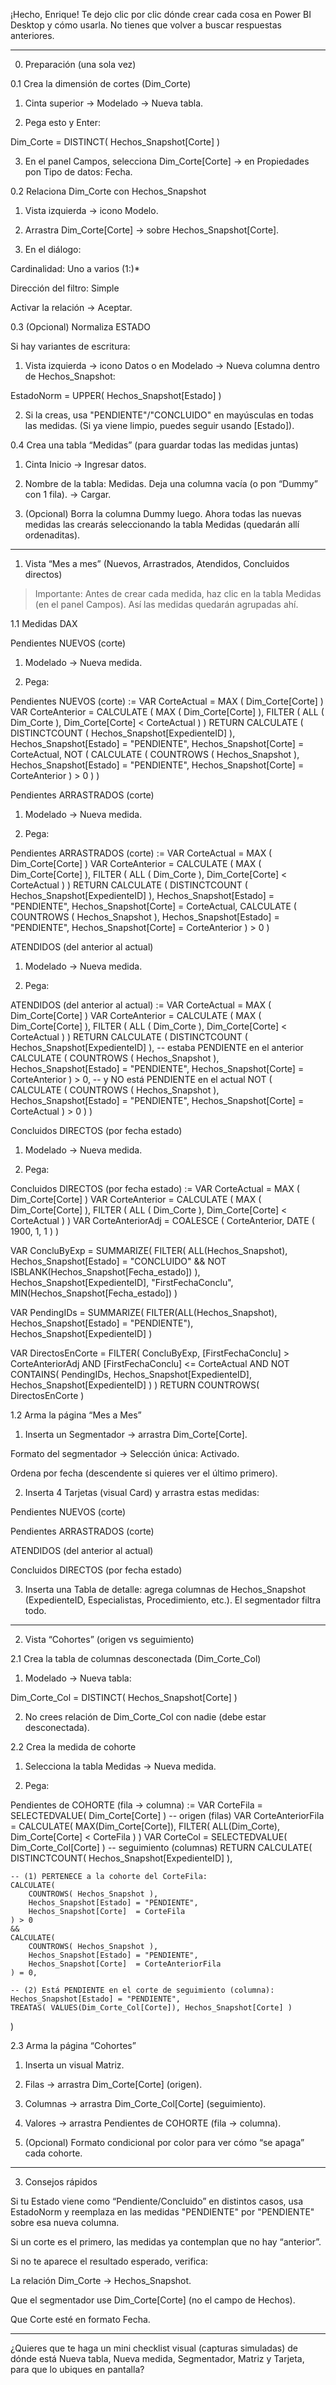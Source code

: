 ¡Hecho, Enrique! Te dejo clic por clic dónde crear cada cosa en Power BI Desktop y cómo usarla. No tienes que volver a buscar respuestas anteriores.


---

0) Preparación (una sola vez)

0.1 Crea la dimensión de cortes (Dim_Corte)

1. Cinta superior → Modelado → Nueva tabla.


2. Pega esto y Enter:



Dim_Corte = DISTINCT( Hechos_Snapshot[Corte] )

3. En el panel Campos, selecciona Dim_Corte[Corte] → en Propiedades pon Tipo de datos: Fecha.



0.2 Relaciona Dim_Corte con Hechos_Snapshot

1. Vista izquierda → icono Modelo.


2. Arrastra Dim_Corte[Corte] → sobre Hechos_Snapshot[Corte].


3. En el diálogo:

Cardinalidad: Uno a varios (1:)*

Dirección del filtro: Simple

Activar la relación → Aceptar.




0.3 (Opcional) Normaliza ESTADO

Si hay variantes de escritura:

1. Vista izquierda → icono Datos o en Modelado → Nueva columna dentro de Hechos_Snapshot:



EstadoNorm = UPPER( Hechos_Snapshot[Estado] )

2. Si la creas, usa "PENDIENTE"/"CONCLUIDO" en mayúsculas en todas las medidas.
(Si ya viene limpio, puedes seguir usando [Estado]).



0.4 Crea una tabla “Medidas” (para guardar todas las medidas juntas)

1. Cinta Inicio → Ingresar datos.


2. Nombre de la tabla: Medidas. Deja una columna vacía (o pon “Dummy” con 1 fila). → Cargar.


3. (Opcional) Borra la columna Dummy luego. Ahora todas las nuevas medidas las crearás seleccionando la tabla Medidas (quedarán allí ordenaditas).




---

1) Vista “Mes a mes” (Nuevos, Arrastrados, Atendidos, Concluidos directos)

> Importante: Antes de crear cada medida, haz clic en la tabla Medidas (en el panel Campos). Así las medidas quedarán agrupadas ahí.



1.1 Medidas DAX

Pendientes NUEVOS (corte)

1. Modelado → Nueva medida.


2. Pega:



Pendientes NUEVOS (corte) :=
VAR CorteActual   = MAX ( Dim_Corte[Corte] )
VAR CorteAnterior =
    CALCULATE ( MAX ( Dim_Corte[Corte] ),
        FILTER ( ALL ( Dim_Corte ), Dim_Corte[Corte] < CorteActual ) )
RETURN
CALCULATE (
    DISTINCTCOUNT ( Hechos_Snapshot[ExpedienteID] ),
    Hechos_Snapshot[Estado] = "PENDIENTE",
    Hechos_Snapshot[Corte]  = CorteActual,
    NOT (
        CALCULATE (
            COUNTROWS ( Hechos_Snapshot ),
            Hechos_Snapshot[Estado] = "PENDIENTE",
            Hechos_Snapshot[Corte]  = CorteAnterior
        ) > 0
    )
)

Pendientes ARRASTRADOS (corte)

1. Modelado → Nueva medida.


2. Pega:



Pendientes ARRASTRADOS (corte) :=
VAR CorteActual   = MAX ( Dim_Corte[Corte] )
VAR CorteAnterior =
    CALCULATE ( MAX ( Dim_Corte[Corte] ),
        FILTER ( ALL ( Dim_Corte ), Dim_Corte[Corte] < CorteActual ) )
RETURN
CALCULATE (
    DISTINCTCOUNT ( Hechos_Snapshot[ExpedienteID] ),
    Hechos_Snapshot[Estado] = "PENDIENTE",
    Hechos_Snapshot[Corte]  = CorteActual,
    CALCULATE (
        COUNTROWS ( Hechos_Snapshot ),
        Hechos_Snapshot[Estado] = "PENDIENTE",
        Hechos_Snapshot[Corte]  = CorteAnterior
    ) > 0
)

ATENDIDOS (del anterior al actual)

1. Modelado → Nueva medida.


2. Pega:



ATENDIDOS (del anterior al actual) :=
VAR CorteActual   = MAX ( Dim_Corte[Corte] )
VAR CorteAnterior =
    CALCULATE ( MAX ( Dim_Corte[Corte] ),
        FILTER ( ALL ( Dim_Corte ), Dim_Corte[Corte] < CorteActual ) )
RETURN
CALCULATE (
    DISTINCTCOUNT ( Hechos_Snapshot[ExpedienteID] ),
    -- estaba PENDIENTE en el anterior
    CALCULATE (
        COUNTROWS ( Hechos_Snapshot ),
        Hechos_Snapshot[Estado] = "PENDIENTE",
        Hechos_Snapshot[Corte]  = CorteAnterior
    ) > 0,
    -- y NO está PENDIENTE en el actual
    NOT (
        CALCULATE (
            COUNTROWS ( Hechos_Snapshot ),
            Hechos_Snapshot[Estado] = "PENDIENTE",
            Hechos_Snapshot[Corte]  = CorteActual
        ) > 0
    )
)

Concluidos DIRECTOS (por fecha estado)

1. Modelado → Nueva medida.


2. Pega:



Concluidos DIRECTOS (por fecha estado) :=
VAR CorteActual   = MAX ( Dim_Corte[Corte] )
VAR CorteAnterior =
    CALCULATE ( MAX ( Dim_Corte[Corte] ),
        FILTER ( ALL ( Dim_Corte ), Dim_Corte[Corte] < CorteActual ) )
VAR CorteAnteriorAdj = COALESCE ( CorteAnterior, DATE ( 1900, 1, 1 ) )

VAR ConcluByExp =
    SUMMARIZE(
        FILTER(
            ALL(Hechos_Snapshot),
            Hechos_Snapshot[Estado] = "CONCLUIDO"
                && NOT ISBLANK(Hechos_Snapshot[Fecha_estado])
        ),
        Hechos_Snapshot[ExpedienteID],
        "FirstFechaConclu", MIN(Hechos_Snapshot[Fecha_estado])
    )

VAR PendingIDs =
    SUMMARIZE(
        FILTER(ALL(Hechos_Snapshot), Hechos_Snapshot[Estado] = "PENDIENTE"),
        Hechos_Snapshot[ExpedienteID]
    )

VAR DirectosEnCorte =
    FILTER(
        ConcluByExp,
        [FirstFechaConclu] >  CorteAnteriorAdj
            AND [FirstFechaConclu] <= CorteActual
            AND NOT CONTAINS(
                PendingIDs,
                Hechos_Snapshot[ExpedienteID], Hechos_Snapshot[ExpedienteID]
            )
    )
RETURN
COUNTROWS( DirectosEnCorte )

1.2 Arma la página “Mes a Mes”

1. Inserta un Segmentador → arrastra Dim_Corte[Corte].

Formato del segmentador → Selección única: Activado.

Ordena por fecha (descendente si quieres ver el último primero).



2. Inserta 4 Tarjetas (visual Card) y arrastra estas medidas:

Pendientes NUEVOS (corte)

Pendientes ARRASTRADOS (corte)

ATENDIDOS (del anterior al actual)

Concluidos DIRECTOS (por fecha estado)



3. Inserta una Tabla de detalle: agrega columnas de Hechos_Snapshot (ExpedienteID, Especialistas, Procedimiento, etc.). El segmentador filtra todo.




---

2) Vista “Cohortes” (origen vs seguimiento)

2.1 Crea la tabla de columnas desconectada (Dim_Corte_Col)

1. Modelado → Nueva tabla:



Dim_Corte_Col = DISTINCT( Hechos_Snapshot[Corte] )

2. No crees relación de Dim_Corte_Col con nadie (debe estar desconectada).



2.2 Crea la medida de cohorte

1. Selecciona la tabla Medidas → Nueva medida.


2. Pega:



Pendientes de COHORTE (fila → columna) :=
VAR CorteFila = SELECTEDVALUE( Dim_Corte[Corte] )            -- origen (filas)
VAR CorteAnteriorFila =
    CALCULATE( MAX(Dim_Corte[Corte]),
        FILTER( ALL(Dim_Corte), Dim_Corte[Corte] < CorteFila ) )
VAR CorteCol = SELECTEDVALUE( Dim_Corte_Col[Corte] )          -- seguimiento (columnas)
RETURN
CALCULATE(
    DISTINCTCOUNT( Hechos_Snapshot[ExpedienteID] ),

    -- (1) PERTENECE a la cohorte del CorteFila:
    CALCULATE(
        COUNTROWS( Hechos_Snapshot ),
        Hechos_Snapshot[Estado] = "PENDIENTE",
        Hechos_Snapshot[Corte]  = CorteFila
    ) > 0
    &&
    CALCULATE(
        COUNTROWS( Hechos_Snapshot ),
        Hechos_Snapshot[Estado] = "PENDIENTE",
        Hechos_Snapshot[Corte]  = CorteAnteriorFila
    ) = 0,

    -- (2) Está PENDIENTE en el corte de seguimiento (columna):
    Hechos_Snapshot[Estado] = "PENDIENTE",
    TREATAS( VALUES(Dim_Corte_Col[Corte]), Hechos_Snapshot[Corte] )
)

2.3 Arma la página “Cohortes”

1. Inserta un visual Matriz.


2. Filas → arrastra Dim_Corte[Corte] (origen).


3. Columnas → arrastra Dim_Corte_Col[Corte] (seguimiento).


4. Valores → arrastra Pendientes de COHORTE (fila → columna).


5. (Opcional) Formato condicional por color para ver cómo “se apaga” cada cohorte.




---

3) Consejos rápidos

Si tu Estado viene como “Pendiente/Concluido” en distintos casos, usa EstadoNorm y reemplaza en las medidas "PENDIENTE" por "PENDIENTE" sobre esa nueva columna.

Si un corte es el primero, las medidas ya contemplan que no hay “anterior”.

Si no te aparece el resultado esperado, verifica:

La relación Dim_Corte → Hechos_Snapshot.

Que el segmentador use Dim_Corte[Corte] (no el campo de Hechos).

Que Corte esté en formato Fecha.




---

¿Quieres que te haga un mini checklist visual (capturas simuladas) de dónde está Nueva tabla, Nueva medida, Segmentador, Matriz y Tarjeta, para que lo ubiques en pantalla?

